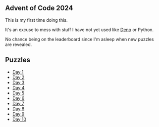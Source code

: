 ## Advent of Code 2024

This is my first time doing this.

It's an excuse to mess with stuff I have not yet used like [Deno](https://docs.deno.com/runtime/getting_started/installation/) or Python.

No chance being on the leaderboard since I'm asleep when new puzzles are revealed.

## Puzzles

- [Day 1](day_01)
- [Day 2](day_02)
- [Day 3](day_03)
- [Day 4](day_04)
- [Day 5](day_05)
- [Day 6](day_06)
- [Day 7](day_07)
- [Day 8](day_08)
- [Day 9](day_09)
- [Day 10](day_10)
